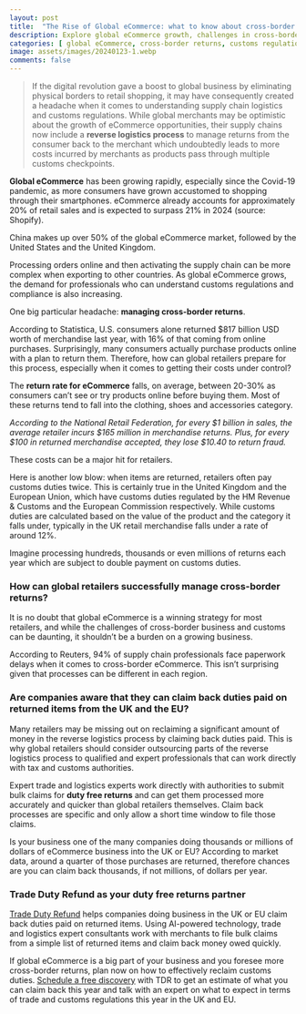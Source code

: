 ```yaml
---
layout: post
title:  "The Rise of Global eCommerce: what to know about cross-border returns"
description: Explore global eCommerce growth, challenges in cross-border returns, and how Trade Duty Refund can help businesses reclaim duties efficiently. Schedule a free discovery call with TDR for insights into 2024 trade and customs regulations.
categories: [ global eCommerce, cross-border returns, customs regulations, supply chain management, ai-powered logistics ]
image: assets/images/20240123-1.webp
comments: false
---
```

>If the digital revolution gave a boost to global business by eliminating physical borders to retail shopping, it may have consequently created a headache when it comes to understanding supply chain logistics and customs regulations. While global merchants may be optimistic about the growth of eCommerce opportunities, their supply chains now include a **reverse logistics process** to manage returns from the consumer back to the merchant which undoubtedly leads to more costs incurred by merchants as products pass through multiple customs checkpoints.

**Global eCommerce** has been growing rapidly, especially since the Covid-19 pandemic, as more consumers have grown accustomed to shopping through their smartphones. eCommerce already accounts for approximately 20% of retail sales and is expected to surpass 21% in 2024 (source: Shopify). 

China makes up over 50% of the global eCommerce market, followed by the United States and the United Kingdom. 

Processing orders online and then activating the supply chain can be more complex when exporting to other countries. As global eCommerce grows, the demand for professionals who can understand customs regulations and compliance is also increasing. 

One big particular headache: **managing cross-border returns**. 

According to Statistica, U.S. consumers alone returned $817 billion USD worth of merchandise last year, with 16% of that coming from online purchases. Surprisingly, many consumers actually purchase products online with a plan to return them. Therefore, how can global retailers prepare for this process, especially when it comes to getting their costs under control?

The **return rate for eCommerce** falls, on average, between 20-30% as consumers can’t see or try products online before buying them. Most of these returns tend to fall into the clothing, shoes and accessories category. 

*According to the National Retail Federation, for every $1 billion in sales, the average retailer incurs $165 million in merchandise returns. Plus, for every $100 in returned merchandise accepted, they lose $10.40 to return fraud.* 

These costs can be a major hit for retailers. 

Here is another low blow: when items are returned, retailers often pay customs duties twice. This is certainly true in the United Kingdom and the European Union, which have customs duties regulated by the HM Revenue & Customs and the European Commission respectively. While customs duties are calculated based on the value of the product and the category it falls under, typically in the UK retail merchandise falls under a rate of around 12%. 

Imagine processing hundreds, thousands or even millions of returns each year which are subject to double payment on customs duties. 

### How can global retailers successfully manage cross-border returns?

It is no doubt that global eCommerce is a winning strategy for most retailers, and while the challenges of cross-border business and customs can be daunting, it shouldn’t be a burden on a growing business. 

According to Reuters, 94% of supply chain professionals face paperwork delays when it comes to cross-border eCommerce. This isn’t surprising given that processes can be different in each region. 

### Are companies aware that they can claim back duties paid on returned items from the UK and the EU?

Many retailers may be missing out on reclaiming a significant amount of money in the reverse logistics process by claiming back duties paid. This is why global retailers should consider outsourcing parts of the reverse logistics process to qualified and expert professionals that can work directly with tax and customs authorities. 

Expert trade and logistics experts work directly with authorities to submit bulk claims for **duty free returns** and can get them processed more accurately and quicker than global retailers themselves. Claim back processes are specific and only allow a short time window to file those claims. 

Is your business one of the many companies doing thousands or millions of dollars of eCommerce business into the UK or EU? According to market data, around a quarter of those purchases are returned, therefore chances are you can claim back thousands, if not millions, of dollars per year.

### Trade Duty Refund as your duty free returns partner

[Trade Duty Refund](https://tradedutyrefund.com) helps companies doing business in the UK or EU claim back duties paid on returned items. Using AI-powered technology, trade and logistics expert consultants work with merchants to file bulk claims from a simple list of returned items and claim back money owed quickly. 

If global eCommerce is a big part of your business and you foresee more cross-border returns, plan now on how to effectively reclaim customs duties. [Schedule a free discovery](https://zcal.co/i/ipvlgNrr) with TDR to get an estimate of what you can claim back this year and talk with an expert on what to expect in terms of trade and customs regulations this year in the UK and EU.

